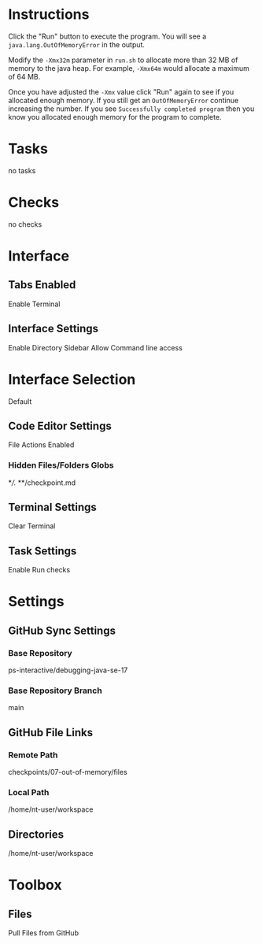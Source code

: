 # Instructions
Click the "Run" button to execute the program. You will see a `java.lang.OutOfMemoryError` in the output.

Modify the `-Xmx32m` parameter in `run.sh` to allocate more than 32 MB of memory to the java heap. For example, `-Xmx64m` would allocate a maximum of 64 MB.

Once you have adjusted the `-Xmx` value click "Run" again to see if you allocated enough memory. If you still get an `OutOfMemoryError` continue increasing the number. If you see `Successfully completed program` then you know you allocated enough memory for the program to complete.

# Tasks
no tasks

# Checks
no checks

# Interface
## Tabs Enabled
Enable Terminal
## Interface Settings
Enable Directory Sidebar
Allow Command line access
# Interface Selection 
Default
## Code Editor Settings
File Actions Enabled
### Hidden Files/Folders Globs
**/.*
**/checkpoint.md
## Terminal Settings
Clear Terminal
## Task Settings
Enable Run checks

# Settings
## GitHub Sync Settings
### Base Repository
ps-interactive/debugging-java-se-17
### Base Repository Branch
main
## GitHub File Links
### Remote Path
checkpoints/07-out-of-memory/files
### Local Path
/home/nt-user/workspace
## Directories
/home/nt-user/workspace

# Toolbox
## Files
Pull Files from GitHub
